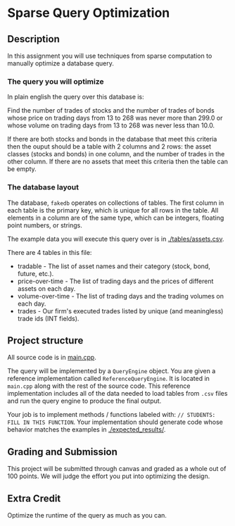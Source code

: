 # Sparse Query Optimization

## Description

In this assignment you will use techniques from sparse
computation to manually optimize a database query.

### The query you will optimize

In plain english the query over this database is:

Find the number of trades of stocks and the
number of trades of bonds whose price on
trading days from 13 to 268 was never more
than 299.0 or whose volume on trading days from 13 to 268 was never less
than 10.0.

If there are both stocks and bonds in the database
that meet this criteria then the ouput should be a table with 2 columns and 2 rows: the
asset classes (stocks and bonds) in one column, and the number of trades
in the other column. If there are no assets that meet this criteria then
the table can be empty.

### The database layout

The database, `fakedb` operates on collections of tables.
The first column in each table is the primary key, which
is unique for all rows in the table. All elements
in a column are of the same type, which can
be integers, floating point numbers, or strings.

The example data you will execute this query over
is in [./tables/assets.csv](./tables/assets.csv).

There are 4 tables in this file:
* tradable - The list of asset names and their category (stock, bond, future, etc.).
* price-over-time - The list of trading days and the prices of different assets on each day.
* volume-over-time - The list of trading days and the trading volumes on each day.
* trades - Our firm's executed trades listed by unique (and meaningless) trade ids (INT fields).

## Project structure

All source code is in [main.cpp](main.cpp).

The query will be implemented by a `QueryEngine` object.
You are given a reference implementation called
`ReferenceQueryEngine`. It is located in `main.cpp` along
with the rest of the source code. This reference
implementation includes all of the data needed to
load tables from `.csv` files and run the query
engine to produce the final output.

Your job is to implement methods / functions labeled with: `// STUDENTS: FILL IN THIS FUNCTION`. Your implementation should generate code whose behavior matches the examples in [./expected_results/](./expected_results/).

## Grading and Submission

This project will be submitted through canvas and
graded as a whole out of 100 points. We will judge
the effort you put into optimizing the design.

## Extra Credit

Optimize the runtime of the query as much as you can.
